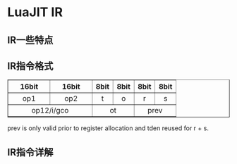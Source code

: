# LuaJIT IR


## IR一些特点

## IR指令格式

<table border="1" align="center">
  <tr align="center">
    <th colspan="2" width="25%">16bit</th>
    <th colspan="2" width="25%">16bit</th>
    <th>8bit</th>
    <th>8bit</th>
    <th>8bit</th>
    <th>8bit</th>
  </tr>
  <tr border="1" align="center">
    <td colspan="2">op1</td>
    <td colspan="2">op2</td>
    <td>t</td>
    <td>o</td>
    <td>r</td>
    <td>s</td>
  </tr>
  <tr align="center">
    <td colspan="4">op12/i/gco </td>
    <td colspan="2">ot</td>
    <td colspan="2">prev</td>
  </tr>
</table>


 prev is only valid prior to register allocation and tden reused for r + s.

## IR指令详解
